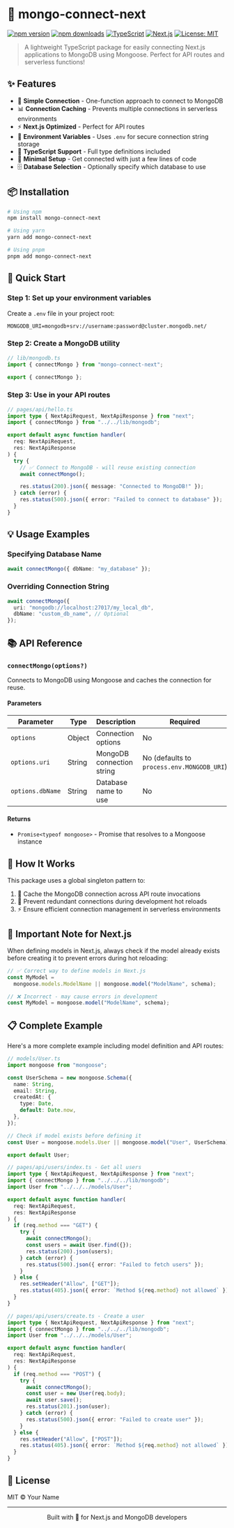 # 🔮 mongo-connect-next

[![npm version](https://img.shields.io/badge/npm-v1.0.0-blue.svg)](https://www.npmjs.com/package/mongo-connect-next)
[![npm downloads](https://img.shields.io/npm/dm/mongo-connect-next.svg)](https://www.npmjs.com/package/mongo-connect-next)
[![TypeScript](https://img.shields.io/badge/TypeScript-4.5+-3178C6.svg)](https://www.typescriptlang.org/)
[![Next.js](https://img.shields.io/badge/Next.js-12.0+-000000.svg)](https://nextjs.org/)
[![License: MIT](https://img.shields.io/badge/License-MIT-yellow.svg)](https://opensource.org/licenses/MIT)

> A lightweight TypeScript package for easily connecting Next.js applications to MongoDB using Mongoose. Perfect for API routes and serverless functions!

## ✨ Features

- 🔌 **Simple Connection** - One-function approach to connect to MongoDB
- 📊 **Connection Caching** - Prevents multiple connections in serverless environments
- ⚡ **Next.js Optimized** - Perfect for API routes
- 🔐 **Environment Variables** - Uses `.env` for secure connection string storage
- 📘 **TypeScript Support** - Full type definitions included
- 🧩 **Minimal Setup** - Get connected with just a few lines of code
- 🗄️ **Database Selection** - Optionally specify which database to use

## 📦 Installation

```bash
# Using npm
npm install mongo-connect-next

# Using yarn
yarn add mongo-connect-next

# Using pnpm
pnpm add mongo-connect-next
```

## 🚦 Quick Start

### Step 1: Set up your environment variables

Create a `.env` file in your project root:

```
MONGODB_URI=mongodb+srv://username:password@cluster.mongodb.net/
```

### Step 2: Create a MongoDB utility

```typescript
// lib/mongodb.ts
import { connectMongo } from "mongo-connect-next";

export { connectMongo };
```

### Step 3: Use in your API routes

```typescript
// pages/api/hello.ts
import type { NextApiRequest, NextApiResponse } from "next";
import { connectMongo } from "../../lib/mongodb";

export default async function handler(
  req: NextApiRequest,
  res: NextApiResponse
) {
  try {
    // ✅ Connect to MongoDB - will reuse existing connection
    await connectMongo();

    res.status(200).json({ message: "Connected to MongoDB!" });
  } catch (error) {
    res.status(500).json({ error: "Failed to connect to database" });
  }
}
```

## 💡 Usage Examples

### Specifying Database Name

```typescript
await connectMongo({ dbName: "my_database" });
```

### Overriding Connection String

```typescript
await connectMongo({
  uri: "mongodb://localhost:27017/my_local_db",
  dbName: "custom_db_name", // Optional
});
```

## 📚 API Reference

### `connectMongo(options?)`

Connects to MongoDB using Mongoose and caches the connection for reuse.

#### Parameters

| Parameter        | Type   | Description               | Required                                   |
| ---------------- | ------ | ------------------------- | ------------------------------------------ |
| `options`        | Object | Connection options        | No                                         |
| `options.uri`    | String | MongoDB connection string | No (defaults to `process.env.MONGODB_URI`) |
| `options.dbName` | String | Database name to use      | No                                         |

#### Returns

- `Promise<typeof mongoose>` - Promise that resolves to a Mongoose instance

## 🧠 How It Works

This package uses a global singleton pattern to:

1. 💾 Cache the MongoDB connection across API route invocations
2. 🔄 Prevent redundant connections during development hot reloads
3. ⚡ Ensure efficient connection management in serverless environments

## 🚨 Important Note for Next.js

When defining models in Next.js, always check if the model already exists before creating it to prevent errors during hot reloading:

```typescript
// ✅ Correct way to define models in Next.js
const MyModel =
  mongoose.models.ModelName || mongoose.model("ModelName", schema);

// ❌ Incorrect - may cause errors in development
const MyModel = mongoose.model("ModelName", schema);
```

## 📋 Complete Example

Here's a more complete example including model definition and API routes:

```typescript
// models/User.ts
import mongoose from "mongoose";

const UserSchema = new mongoose.Schema({
  name: String,
  email: String,
  createdAt: {
    type: Date,
    default: Date.now,
  },
});

// Check if model exists before defining it
const User = mongoose.models.User || mongoose.model("User", UserSchema);

export default User;

// pages/api/users/index.ts - Get all users
import type { NextApiRequest, NextApiResponse } from "next";
import { connectMongo } from "../../../lib/mongodb";
import User from "../../../models/User";

export default async function handler(
  req: NextApiRequest,
  res: NextApiResponse
) {
  if (req.method === "GET") {
    try {
      await connectMongo();
      const users = await User.find({});
      res.status(200).json(users);
    } catch (error) {
      res.status(500).json({ error: "Failed to fetch users" });
    }
  } else {
    res.setHeader("Allow", ["GET"]);
    res.status(405).json({ error: `Method ${req.method} not allowed` });
  }
}

// pages/api/users/create.ts - Create a user
import type { NextApiRequest, NextApiResponse } from "next";
import { connectMongo } from "../../../lib/mongodb";
import User from "../../../models/User";

export default async function handler(
  req: NextApiRequest,
  res: NextApiResponse
) {
  if (req.method === "POST") {
    try {
      await connectMongo();
      const user = new User(req.body);
      await user.save();
      res.status(201).json(user);
    } catch (error) {
      res.status(500).json({ error: "Failed to create user" });
    }
  } else {
    res.setHeader("Allow", ["POST"]);
    res.status(405).json({ error: `Method ${req.method} not allowed` });
  }
}
```

## 📝 License

MIT © Your Name

---

<p align="center">Built with 💙 for Next.js and MongoDB developers</p>

